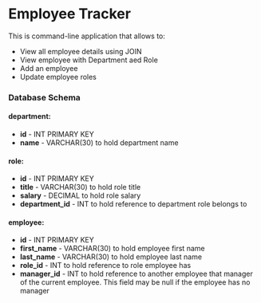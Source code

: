 # Employee Tracker

This is command-line application that allows to:
* View all employee details using JOIN
* View employee with Department aed Role
* Add an employee
* Update employee roles


### Database Schema

#### department:
* **id** - INT PRIMARY KEY
* **name** - VARCHAR(30) to hold department name

#### role:
* **id** - INT PRIMARY KEY
* **title** -  VARCHAR(30) to hold role title
* **salary** -  DECIMAL to hold role salary
* **department_id** -  INT to hold reference to department role belongs to

#### employee:
* **id** - INT PRIMARY KEY
* **first_name** - VARCHAR(30) to hold employee first name
* **last_name** - VARCHAR(30) to hold employee last name
* **role_id** - INT to hold reference to role employee has
* **manager_id** - INT to hold reference to another employee that manager of the current employee. This field may be null if the employee has no manager
  